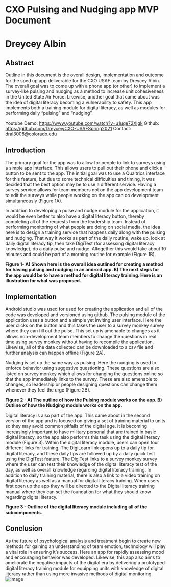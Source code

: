 # CXO Pulsing and Nudging app MVP Document
# Dreycey Albin


## Abstract

Outline in this document is the overall design, implementation and outcome for the sped up app deliverable for the CXO USAF team by Dreycey Albin. The overall goal was to come up with a phone app (or other) to implement a survey-like pulsing and nudging as a method to increase unit cohesiveness in the United State Air Force. Likewise, another goal that came about was the idea of digital literacy becoming a vulnerability to safety. This app implements both a training module for digital literacy, as well as modules for performing daily “pulsing” and “nudging”.

Youtube Demo: https://www.youtube.com/watch?v=u1uqe72Xjgk
Github: https://github.com/Dreycey/CXO-USAFSpring2021
Contact: dral3008@colorado.edu

## Introduction

The primary goal for the app was to allow for people to link to surveys using a simple app interface. This allows users to pull out their phone and click a button to be sent to the app. The initial goal was to use a Qualtrics interface for this feature, but due to some technical difficulties and timing, it was decided that the best option may be to use a different service. Having a survey service allows for team members not on the app development team to edit the surveys while people working on the app can do development simultaneously (Figure 1A). 

In addition to developing a pulse and nudge module for the application, it would be even better to also have a digital literacy button, thereby completing all of the requests from the leadership team. Instead of performing monitoring of what people are doing on social media, the idea here is to design a training service that happens daily along with the pulsing and nudging. That way it works as part of the daily routine, wake up, look at daily digital literacy tip, then take DigiTest (for assessing digital literacy knowledge), do a daily pulse and nudge. Altogether this would take about 10 minutes and could be part of a morning routine for example (Figure 1B). 


 
**Figure 1- A) Shown here is the overall idea outlined for creating a method for having pulsing and nudging in an android app. B) The next steps for the app would be to have a method for digital literacy training. Here is an illustration for what was proposed.**


## Implementation


Android studio was used for used for creating the application and all of the code was developed and versioned using github. The pulsing module of the application uses a button and a simple yet inviting user interface. Here the user clicks on the button and this takes the user to a survey monkey survey where they can fill out the pulse. This set up is amenable to changes as it allows non-development team members to change the questions in real time using survey monkey without having to recompile the application. Likewise, all of the data collected can be downloaded to a csv file and further analysis can happen offline (Figure 2A). 

Nudging is set up the same way as pulsing. Here the nudging is used to enforce behavior using suggestive questioning. These questions are also listed on survey monkey which allows for changing the questions online so that the app immediately links to the survey. These are also amenable to changes, so leadership or people designing questions can change them whenever they feel the urge (Figure 2B). 

 
**Figure 2 - A) The outline of how the Pulsing module works on the app. B) Outline of how the Nudging module works on the app.**

Digital literacy is also part of the app. This came about in the second version of the app and is focused on giving a set of training material to units so they may avoid common pitfalls of the digital age. It is becoming increasingly important to have military personal that are trained in basic digital literacy, so the app also performs this task using the digital literacy module (Figure 3). Within the digital literacy module, users can open four different links for training. The DigiLearn link opens up to a daily tip for digital literacy, and these daily tips are followed up by a daily quick test using the DigiTest feature. The DigiTest links to a survey monkey survey where the user can test their knowledge of the digital literacy test of the day, as well as overall knowledge regarding digital literacy training. In addition to daily training material, there is also a link to a video training on digital literacy as well as a manual for digital literacy training. When users first open up the app they will be directed to the Digital literacy training manual where they can set the foundation for what they should know regarding digital literacy. 

 
**Figure 3 - Outline of the digital literacy module including all of the subcomponents.**

## Conclusion

As the future of psychological analysis and treatment begin to create new methods for gaining an understanding of team emotion, technology will play a vital role in ensuring it’s success. Here an app for rapidly assessing mood and encouraging behavior was developed. Likewise, this app also aims to ameliorate the negative impacts of the digital era by delivering a prototyped digital literacy training module for equipping units with knowledge of digital literacy rather than using more invasive methods of digital monitoring. 
![image](https://user-images.githubusercontent.com/33699024/113363753-effb9680-930e-11eb-9401-15cc09f5f0b7.png)

